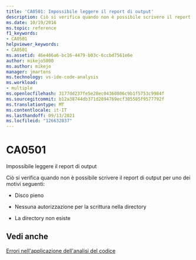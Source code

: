 ```yaml
---
title: 'CA0501: Impossibile leggere il report di output'
description: Ciò si verifica quando non è possibile scrivere il report di output, perché il disco è pieno, le autorizzazioni non sono sufficienti o la directory non esiste.
ms.date: 10/19/2016
ms.topic: reference
f1_keywords:
- CA0501
helpviewer_keywords:
- CA0501
ms.assetid: 46e486a6-bc16-4479-b03c-6ccbd7561e6e
author: mikejo5000
ms.author: mikejo
manager: jmartens
ms.technology: vs-ide-code-analysis
ms.workload:
- multiple
ms.openlocfilehash: 3177dd237fe5e28ec04360806c9b1f5753c9984f
ms.sourcegitcommit: b12a38744db371d2894769ecf305585f9577792f
ms.translationtype: MT
ms.contentlocale: it-IT
ms.lasthandoff: 09/13/2021
ms.locfileid: "126632837"
---
```

# <a name="ca0501"></a>CA0501

Impossibile leggere il report di output

Ciò si verifica quando non è possibile scrivere il report di output per uno dei motivi seguenti:

- Disco pieno

- Nessuna autorizzazione per la scrittura nella directory

- La directory non esiste

## <a name="see-also"></a>Vedi anche
[Errori nell'applicazione dell'analisi del codice](../code-quality/code-analysis-application-errors.md)
